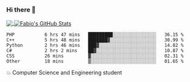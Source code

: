 ### Hi there 👋
<a href="https://github.com/fabiovincenzi/fabiovincenzi">
  <img align="center" src="https://github-readme-stats.vercel.app/api/top-langs/?username=fabiovincenzi&title_color=ffffff&text_color=c9cacc&icon_color=2bbc8a&bg_color=1d1f21&langs_count=3" />
</a>
<a href="https://github.com/fabiovincenzi/fabiovincenzi">
  <img align="center" src="https://github-readme-stats.vercel.app/api?username=fabiovincenzi&show_icons=true&line_height=27&count_private=true&title_color=ffffff&text_color=c9cacc&icon_color=2bbc8a&bg_color=1d1f21" alt="Fabio's GitHub Stats" />
</a>
<!--START_SECTION:waka-->

```text
PHP           6 hrs 47 mins   █████████░░░░░░░░░░░░░░░░   36.15 %
C++           5 hrs 48 mins   ███████▓░░░░░░░░░░░░░░░░░   30.99 %
Python        2 hrs 46 mins   ███▓░░░░░░░░░░░░░░░░░░░░░   14.82 %
C#            2 hrs 2 mins    ██▓░░░░░░░░░░░░░░░░░░░░░░   10.87 %
CSS           26 mins         ▓░░░░░░░░░░░░░░░░░░░░░░░░   02.31 %
Other         18 mins         ▒░░░░░░░░░░░░░░░░░░░░░░░░   01.65 %
```

<!--END_SECTION:waka-->

:boom: Computer Science and Engineering student
